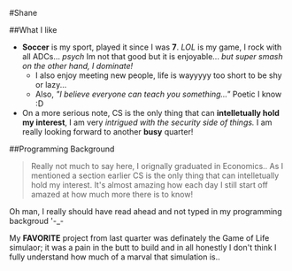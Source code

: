 #Shane

##What I like
- **Soccer** is my sport, played it since I was **7**. *LOL* is my game, I rock with all ADCs... *psych* Im not that good but it is enjoyable... *but super smash on the other hand, I dominate!*
  - I also enjoy meeting new people, life is wayyyyy too short to be shy or lazy...
  - Also, *"I believe everyone can teach you something..."* Poetic I know :D
- On a more serious note, CS is the only thing that can **intelletually hold my interest**, I am very *intrigued with the security side of things.* I am really looking forward to another **busy** quarter!

##Programming Background
> Really not much to say here, I orignally graduated in Economics.. As I mentioned a section earlier CS is the only thing that can intelletually hold my interest. It's almost amazing how each day I still start off amazed at how much more there is to know!

Oh man, I really should have read ahead and not typed in my programming backgroud '-_-

My **FAVORITE** project from last quarter was definately the Game of Life simulaor; it was a pain in the butt to build and in all honestly I don't think I fully understand how much of a marval that simulation is..
